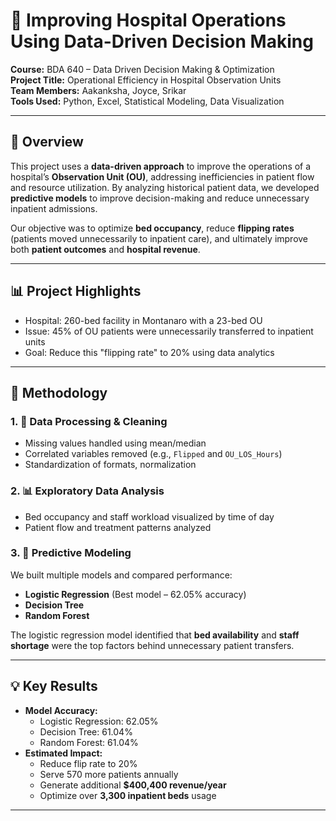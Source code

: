 # 🏥 Improving Hospital Operations Using Data-Driven Decision Making

**Course:** BDA 640 – Data Driven Decision Making & Optimization  
**Project Title:** Operational Efficiency in Hospital Observation Units  
**Team Members:** Aakanksha, Joyce, Srikar  
**Tools Used:** Python, Excel, Statistical Modeling, Data Visualization  

---

## 📌 Overview

This project uses a **data-driven approach** to improve the operations of a hospital’s **Observation Unit (OU)**, addressing inefficiencies in patient flow and resource utilization. By analyzing historical patient data, we developed **predictive models** to improve decision-making and reduce unnecessary inpatient admissions.

Our objective was to optimize **bed occupancy**, reduce **flipping rates** (patients moved unnecessarily to inpatient care), and ultimately improve both **patient outcomes** and **hospital revenue**.

---

## 📊 Project Highlights

- Hospital: 260-bed facility in Montanaro with a 23-bed OU
- Issue: 45% of OU patients were unnecessarily transferred to inpatient units
- Goal: Reduce this "flipping rate" to 20% using data analytics

---

## 🧠 Methodology

### 1. 📂 Data Processing & Cleaning
- Missing values handled using mean/median
- Correlated variables removed (e.g., `Flipped` and `OU_LOS_Hours`)
- Standardization of formats, normalization

### 2. 📊 Exploratory Data Analysis
- Bed occupancy and staff workload visualized by time of day
- Patient flow and treatment patterns analyzed

### 3. 🤖 Predictive Modeling
We built multiple models and compared performance:
- **Logistic Regression** (Best model – 62.05% accuracy)
- **Decision Tree**
- **Random Forest**

The logistic regression model identified that **bed availability** and **staff shortage** were the top factors behind unnecessary patient transfers.

---

## 💡 Key Results

- **Model Accuracy:**
  - Logistic Regression: 62.05%
  - Decision Tree: 61.04%
  - Random Forest: 61.04%
- **Estimated Impact:**
  - Reduce flip rate to 20%
  - Serve 570 more patients annually
  - Generate additional **$400,400 revenue/year**
  - Optimize over **3,300 inpatient beds** usage

---

